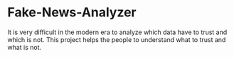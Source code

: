 # Fake-News-Analyzer
It is very difficult in the modern era to analyze which data have to trust and which is not. This project helps the people to understand what to trust and what is not.
